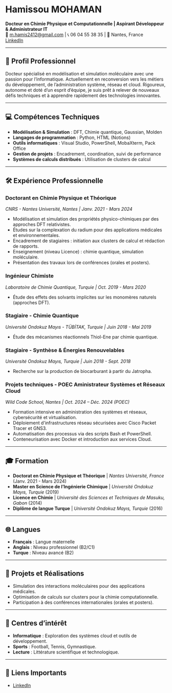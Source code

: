 # Hamissou MOHAMAN  
**Docteur en Chimie Physique et Computationnelle | Aspirant Développeur & Administrateur IT**  
📧 m.hamis2412@gmail.com | 📞 06 04 55 38 35 | 📍 Nantes, France  
[LinkedIn](https://www.linkedin.com/in/hamissou-mohaman-48b750127)  

---

## 🎯 **Profil Professionnel**  
Docteur spécialisé en modélisation et simulation moléculaire avec une passion pour l’informatique. Actuellement en reconversion vers les métiers du développement, de l’administration système, réseau et cloud. Rigoureux, autonome et doté d’un esprit d’équipe, je suis prêt à relever de nouveaux défis techniques et à apprendre rapidement des technologies innovantes.  

---

## 💻 **Compétences Techniques**  
- **Modélisation & Simulation** : DFT, Chimie quantique, Gaussian, Molden  
- **Langages de programmation** : Python, HTML (Notions)  
- **Outils informatiques** : Visual Studio, PowerShell, MobaXterm, Pack Office  
- **Gestion de projets** : Encadrement, coordination, suivi de performance  
- **Systèmes de calculs distribués** : Utilisation de clusters de calcul  

---

## 🛠️ **Expérience Professionnelle**  

### **Doctorant en Chimie Physique et Théorique**  
*CNRS - Nantes Université, Nantes | Janv. 2021 - Mars 2024*  
- Modélisation et simulation des propriétés physico-chimiques par des approches DFT relativistes.  
- Études sur la complexation du radium pour des applications médicales et environnementales.  
- Encadrement de stagiaires : initiation aux clusters de calcul et rédaction de rapports.  
- Enseignement (niveau Licence) : chimie quantique, simulation moléculaire.  
- Présentation des travaux lors de conférences (orales et posters).  

### **Ingénieur Chimiste**  
*Laboratoire de Chimie Quantique, Turquie | Oct. 2019 - Mars 2020*  
- Étude des effets des solvants implicites sur les monomères naturels (approches DFT).  

### **Stagiaire - Chimie Quantique**  
*Université Ondokuz Mayıs - TÜBİTAK, Turquie | Juin 2018 - Mai 2019*  
- Étude des mécanismes réactionnels Thiol-Ene par chimie quantique.  

### **Stagiaire - Synthèse & Énergies Renouvelables**  
*Université Ondokuz Mayıs, Turquie | Juin 2018 - Sept. 2018*  
- Recherche sur la production de biocarburant à partir du Jatropha.  
### **Projets techniques - POEC Aministrateur Systèmes et Réseaux Cloud**  
*Wild Code School, Nantes | Oct. 2024 – Déc. 2024 (POEC)*  
- Formation intensive en administration des systèmes et réseaux, cybersécurité et virtualisation.  
- Déploiement d'infrastructures réseau sécurisées avec Cisco Packet Tracer et GNS3.  
- Automatisation des processus via des scripts Bash et PowerShell.  
- Conteneurisation avec Docker et introduction aux services Cloud.

---

## 🎓 **Formation**  
- **Doctorat en Chimie Physique et Théorique** | *Nantes Université, France* (Janv. 2021 - Mars 2024)  
- **Master en Science de l’Ingénierie Chimique** | *Université Ondokuz Mayıs, Turquie* (2019)  
- **Licence en Chimie** | *Université des Sciences et Techniques de Masuku, Gabon* (2014)  
- **Diplôme de langue Turque** | *Université Ondokuz Mayıs, Turquie* (2016)  

---

## 🌐 **Langues**  
- **Français** : Langue maternelle  
- **Anglais** : Niveau professionnel (B2/C1)  
- **Turque** : Niveau avancé (B2)  

---

## 🌟 **Projets et Réalisations**  
- Simulation des interactions moléculaires pour des applications médicales.  
- Optimisation de calculs sur clusters pour la chimie computationnelle.  
- Participation à des conférences internationales (orales et posters).  

---

## 🏅 **Centres d’intérêt**  
- **Informatique** : Exploration des systèmes cloud et outils de développement.  
- **Sports** : Football, Tennis, Gymnastique.  
- **Lecture** : Littérature scientifique et technologique.  

---

## 📌 **Liens Importants**  
- [LinkedIn](https://www.linkedin.com/in/hamissou-mohaman-48b750127)  
